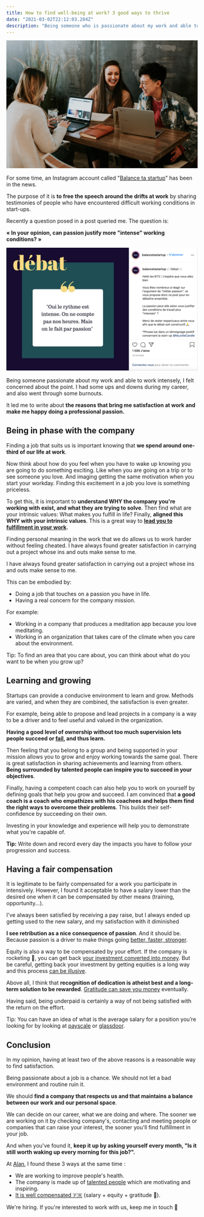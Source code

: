 ```yaml
---
title: How to find well-being at work? 3 good ways to thrive
date: "2021-03-02T22:12:03.284Z"
description: "Being someone who is passionate about my work and able to work intensely, I found interesting to write about what makes me find the satisfaction of doing so."
---
```


![Team happy](./team-happy.jpg)

For some time, an Instagram account called "[Balance ta startup](https://www.instagram.com/balancetastartup/)" has been in the news.

The purpose of it is **to free the speech around the drifts at work** by sharing testimonies of people who have encountered difficult working conditions in start-ups.

Recently a question posed in a post queried me. The question is:

**« In your opinion, can passion justify more "intense" working conditions? »**

[![Balance ta startup tweet](./balance-ta-startup.png)](https://www.instagram.com/p/CLbCCmrjr_2/)

Being someone passionate about my work and able to work intensely, I felt concerned about the point. I had some ups and downs during my career, and also went through some burnouts.

It led me to write about **the reasons that bring me satisfaction at work and make me happy doing a professional passion.**

## Being in phase with the company

Finding a job that suits us is important knowing that **we spend around one-third of our life at work**.

Now think about how do you feel when you have to wake up knowing you are going to do something exciting. Like when you are going on a trip or to see someone you love. And imaging getting the same motivation when you start your workday. Finding this excitement in a job you love is something priceless.

To get this, it is important to **understand WHY the company you're working with exist, and what they are trying to solve**. Then find what are your intrinsic values: What makes you fulfill in life? Finally, **aligned this WHY with your intrinsic values**. This is a great way to **[lead you to fulfillment in your work](https://www.insidehighered.com/advice/2017/11/13/importance-aligning-your-career-your-core-values-essay).**

Finding personal meaning in the work that we do allows us to work harder without feeling cheated. I have always found greater satisfaction in carrying out a project whose ins and outs make sense to me.

I have always found greater satisfaction in carrying out a project whose ins and outs make sense to me.

This can be embodied by:

- Doing a job that touches on a passion you have in life.
- Having a real concern for the company mission.

For example:

- Working in a company that produces a meditation app because you love meditating.
- Working in an organization that takes care of the climate when you care about the environment.

Tip: To find an area that you care about, you can think about what do you want to be when you grow up?

## Learning and growing

Startups can provide a conducive environment to learn and grow. Methods are varied, and when they are combined, the satisfaction is even greater.

For example, being able to propose and lead projects in a company is a way to be a driver and to feel useful and valued in the organization.

**Having a good level of ownership without too much supervision lets people succeed or [fail](https://www.thinkwithgoogle.com/intl/en-apac/future-of-marketing/creativity/failing-learn-why-owning-and-celebrating/), and thus learn.** 

Then feeling that you belong to a group and being supported in your mission allows you to grow and enjoy working towards the same goal. There is great satisfaction in sharing achievements and learning from others. **Being surrounded by talented people can inspire you to succeed in your objectives**.

Finally, having a competent coach can also help you to work on yourself by defining goals that help you grow and succeed. I am convinced that **a good coach is a coach who empathizes with his coachees and helps them find the right ways to overcome their problems**. This builds their self-confidence by succeeding on their own.

Investing in your knowledge and experience will help you to demonstrate what you're capable of.

**Tip:** Write down and record every day the impacts you have to follow your progression and success.

## Having a fair compensation

It is legitimate to be fairly compensated for a work you participate in intensively. However, I found it acceptable to have a salary lower than the desired one when it can be compensated by other means (training, opportunity...).

I've always been satisfied by receiving a pay raise, but I always ended up getting used to the new salary, and my satisfaction with it diminished

**I see retribution as a nice consequence of passion**. And it should be. Because passion is a driver to make things going [better, faster, stronger](https://www.youtube.com/watch?v=gAjR4_CbPpQ).

Equity is also a way to be compensated by your effort. If the company is rocketing 🚀, you can get back [your investment converted into money](https://www.notion.so/get-back-your-work-investment-0c7898edd51c41adaa3219ef4530c523). But be careful, getting back your investment by getting equities is a long way and this process [can be illusive](https://blog.pragmaticengineer.com/equity-for-software-engineers/#12-why-equity-is-illusive-cautionary-examples).

Above all, I think that **recognition of dedication is atheist best and a long-term solution to be rewarded**. [Gratitude can save you money](https://www.thebalance.com/how-gratitude-can-help-your-finances-4164181) eventually.

Having said, being underpaid is certainly a way of not being satisfied with the return on the effort.

Tip: You can have an idea of what is the average salary for a position you’re looking for by looking at [payscale](https://www.payscale.com/) or [glassdoor](https://www.glassdoor.fr/Salaires/index.htm).

## Conclusion

In my opinion, having at least two of the above reasons is a reasonable way to find satisfaction.

Being passionate about a job is a chance. We should not let a bad environment and routine ruin it.

We should **find a company that respects us and that maintains a balance between our work and our personal space**.

We can decide on our career, what we are doing and where. The sooner we are working on it by checking company's, contacting and meeting people or companies that can raise your interest, the sooner you'll find fulfillment in your job.

And when you've found it, **keep it up by asking yourself every month, "Is it still worth waking up every morning for this job?".**

At [Alan](https://alan.com/), I found these 3 ways at the same time :

- We are working to improve people's health.
- The company is made up of [talented people](https://www.linkedin.com/company/avec-alan/jobs/) which are motivating and inspiring.
- [It is well compensated 🇫🇷](https://blog.alan.com/bien-etre-au-travail/au-clair-sur-les-salaires) (salary + equity + gratitude 💚).

We're hiring. If you're interested to work with us, keep me in touch 🙂

